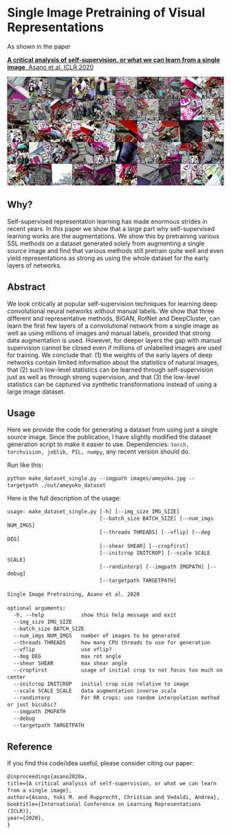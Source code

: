 # Single Image Pretraining of Visual Representations

As shown in the paper

[**A critical analysis of self-supervision, or what we can learn from a single image**, Asano et al. ICLR 2020](https://arxiv.org/abs/1904.13132)


![Example images from our dataset](images/_example.png?raw=true "Example Images")

## Why?
Self-supervised representation learning has made enormous strides in recent years.
In this paper we show that a large part why self-supervised learning works are the augmentations.
We show this by pretraining various SSL methods on a dataset generated solely from augmenting a single source image
and find that various methods still pretrain quite well and even yield representations as strong as using the whole dataset for the early layers of networks.


## Abstract
We look critically at popular self-supervision techniques for learning deep convolutional neural networks without manual labels. We show that three different and representative methods, BiGAN, RotNet and DeepCluster, can learn the first few layers of a convolutional network from a single image as well as using millions of images and manual labels, provided that strong data augmentation is used. However, for deeper layers the gap with manual supervision cannot be closed even if millions of unlabelled images are used for training. We conclude that: (1) the weights of the early layers of deep networks contain limited information about the statistics of natural images, that (2) such low-level statistics can be learned through self-supervision just as well as through strong supervision, and that (3) the low-level statistics can be captured via synthetic transformations instead of using a large image dataset.

## Usage
Here we provide the code for generating a dataset from using just a single source image.
Since the publication, I have slightly modified the dataset generation script to make it easier to use.
Dependencies: `torch, torchvision, joblib, PIL, numpy`, any recent version should do.

Run like this:
```
python make_dataset_single.py --imgpath images/ameyoko.jpg --targetpath ./out/ameyoko_dataset
```

Here is the full description of the usage:
```
usage: make_dataset_single.py [-h] [--img_size IMG_SIZE]
                              [--batch_size BATCH_SIZE] [--num_imgs NUM_IMGS]
                              [--threads THREADS] [--vflip] [--deg DEG]
                              [--shear SHEAR] [--cropfirst]
                              [--initcrop INITCROP] [--scale SCALE SCALE]
                              [--randinterp] [--imgpath IMGPATH] [--debug]
                              [--targetpath TARGETPATH]

Single Image Pretraining, Asano et al. 2020

optional arguments:
  -h, --help            show this help message and exit
  --img_size IMG_SIZE
  --batch_size BATCH_SIZE
  --num_imgs NUM_IMGS   number of images to be generated
  --threads THREADS     how many CPU threads to use for generation
  --vflip               use vflip?
  --deg DEG             max rot angle
  --shear SHEAR         max shear angle
  --cropfirst           usage of initial crop to not focus too much on center
  --initcrop INITCROP   initial crop size relative to image
  --scale SCALE SCALE   data augmentation inverse scale
  --randinterp          For RR crops: use random interpolation method or just bicubic?
  --imgpath IMGPATH
  --debug
  --targetpath TARGETPATH
```

## Reference
If you find this code/idea useful, please consider citing our paper:
```
@inproceedings{asano2020a,
title={A critical analysis of self-supervision, or what we can learn from a single image},
author={Asano, Yuki M. and Rupprecht, Christian and Vedaldi, Andrea},
booktitle={International Conference on Learning Representations (ICLR)},
year={2020},
}
```
